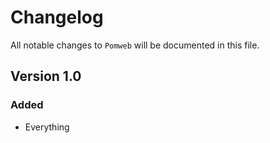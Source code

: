 # Changelog

All notable changes to `Pomweb` will be documented in this file.

## Version 1.0

### Added
- Everything
